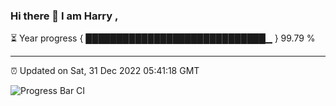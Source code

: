 ### Hi there 👋 I am Harry , 

⏳ Year progress { █████████████████████████████▁ } 99.79 %

---

⏰ Updated on Sat, 31 Dec 2022 05:41:18 GMT

![Progress Bar CI](https://github.com/duykhang68/duykhang68/workflows/Progress%20Bar%20CI/badge.svg)
